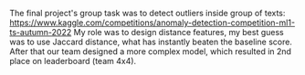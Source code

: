 The final project's group task was to detect outliers inside group of texts: https://www.kaggle.com/competitions/anomaly-detection-competition-ml1-ts-autumn-2022
My role was to design distance features, my best guess was to use Jaccard distance, what has instantly beaten the baseline score. After that our team designed a more complex model, which resulted in 2nd place on leaderboard (team 4x4).
